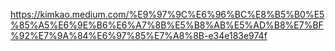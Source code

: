 https://kimkao.medium.com/%E9%97%9C%E6%96%BC%E8%B5%B0%E5%85%A5%E6%9E%B6%E6%A7%8B%E5%B8%AB%E5%AD%B8%E7%BF%92%E7%9A%84%E6%97%85%E7%A8%8B-e34e183e974f